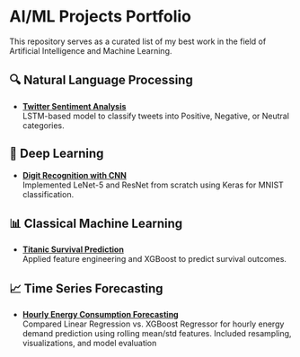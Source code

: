 # AI/ML Projects Portfolio

This repository serves as a curated list of my best work in the field of Artificial Intelligence and Machine Learning.

## 🔍 Natural Language Processing
- **[Twitter Sentiment Analysis](https://github.com/yourusername/twitter-sentiment-lstm)**  
  LSTM-based model to classify tweets into Positive, Negative, or Neutral categories.

## 🧠 Deep Learning
- **[Digit Recognition with CNN](https://github.com/SyedFaiz2001/Cats-Vs-Dogs-Image-Classification-CNN-ResNet-.git)**  
  Implemented LeNet-5 and ResNet from scratch using Keras for MNIST classification.

## 📊 Classical Machine Learning
- **[Titanic Survival Prediction](https://github.com/yourusername/titanic-xgboost)**  
  Applied feature engineering and XGBoost to predict survival outcomes.
  
## 📈 Time Series Forecasting
- **[Hourly Energy Consumption Forecasting](https://github.com/SyedFaiz2001/Hourly-Energy-Consumption-Linear-Regression-vs-XGB-Regressor.git)**  
  Compared Linear Regression vs. XGBoost Regressor for hourly energy demand prediction using rolling mean/std features. Included resampling, visualizations, and model evaluation
